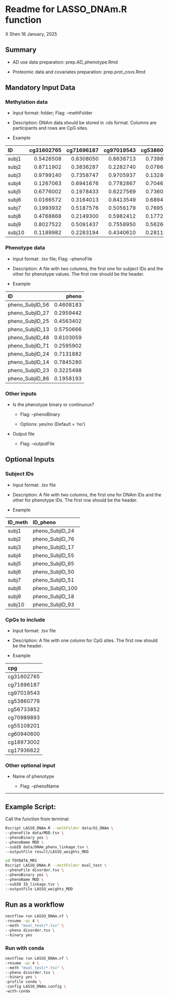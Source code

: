 Readme for LASSO\_DNAm.R function
================
X Shen
16 January, 2025

## Summary

  - AD use data preparation: prep.AD\_phenotype.Rmd

  - Proteomic data and covariates preparation: prep.prot\_covs.Rmd

## Mandatory Input Data

### Methylation data

  - Input format: folder; Flag: –methFolder

  - Description: DNAm data should be stored in .rds format. Columns are
    participants and rows are CpG
sites.

  - Example

| ID     | cg31602765 | cg71696187 | cg97019543 | cg53860778 | cg56733852 | cg70989893 | cg55108201 | cg60940600 | cg18973002 | cg17936622 |
| :----- | ---------: | ---------: | ---------: | ---------: | ---------: | ---------: | ---------: | ---------: | ---------: | ---------: |
| subj1  |  0.5426508 |  0.8308050 |  0.8638713 |  0.7398929 |  0.0073558 |  0.9303585 |  0.5460656 |  0.8375024 |  0.7690491 |  0.4602612 |
| subj2  |  0.8711902 |  0.3836287 |  0.2282740 |  0.0786861 |  0.5134351 |  0.0758845 |  0.5038607 |  0.3202991 |  0.4782370 |  0.0080568 |
| subj3  |  0.9799140 |  0.7358747 |  0.9705937 |  0.1328087 |  0.1736585 |  0.7732009 |  0.0972177 |  0.1487135 |  0.1880891 |  0.0179580 |
| subj4  |  0.1267063 |  0.6941676 |  0.7782867 |  0.7046723 |  0.0995432 |  0.9401981 |  0.4495978 |  0.1550584 |  0.2868786 |  0.2995916 |
| subj5  |  0.6776002 |  0.1978433 |  0.6227569 |  0.7360512 |  0.3407551 |  0.5141476 |  0.0183764 |  0.0456632 |  0.6678010 |  0.1245773 |
| subj6  |  0.0166572 |  0.3164013 |  0.8413549 |  0.6894399 |  0.8933338 |  0.0651360 |  0.7104200 |  0.3621154 |  0.7454814 |  0.7248059 |
| subj7  |  0.1993932 |  0.5187576 |  0.5056179 |  0.7695172 |  0.4207007 |  0.7646030 |  0.1927723 |  0.5411525 |  0.6863808 |  0.3383740 |
| subj8  |  0.4768868 |  0.2149300 |  0.5982412 |  0.1772145 |  0.0473879 |  0.7801199 |  0.4691668 |  0.0118916 |  0.5009157 |  0.8220485 |
| subj9  |  0.8027522 |  0.5091437 |  0.7558950 |  0.5626690 |  0.5214343 |  0.9968115 |  0.7078440 |  0.2392420 |  0.1290033 |  0.9332041 |
| subj10 |  0.1189982 |  0.2283194 |  0.4340610 |  0.2811943 |  0.4188920 |  0.2916319 |  0.1707687 |  0.1370217 |  0.7626721 |  0.0343706 |

### Phenotype data

  - Input format: .tsv file; Flag: –phenoFile

  - Description: A file with two columns, the first one for subject IDs
    and the other for phenotype values. The first row should be the
    header.

  - Example

| ID                |     pheno |
| :---------------- | --------: |
| pheno\_SubjID\_56 | 0.4608183 |
| pheno\_SubjID\_27 | 0.2959442 |
| pheno\_SubjID\_25 | 0.4563402 |
| pheno\_SubjID\_13 | 0.5750666 |
| pheno\_SubjID\_48 | 0.6103059 |
| pheno\_SubjID\_71 | 0.2595902 |
| pheno\_SubjID\_24 | 0.7131882 |
| pheno\_SubjID\_14 | 0.7845280 |
| pheno\_SubjID\_23 | 0.3225498 |
| pheno\_SubjID\_86 | 0.1958193 |

### Other inputs

  - Is the phenotype binary or continuous?
    
      - Flag: –phenoBinary
    
      - Options: yes/no (Default = ‘no’)

  - Output file
    
      - Flag: –outputFile

## Optional Inputs

### Subject IDs

  - Input format: .tsv file

  - Description: A file with two columns, the first one for DNAm IDs and
    the other for phenotype IDs. The first row should be the header.

  - Example

| ID\_meth | ID\_pheno          |
| :------- | :----------------- |
| subj1    | pheno\_SubjID\_24  |
| subj2    | pheno\_SubjID\_76  |
| subj3    | pheno\_SubjID\_17  |
| subj4    | pheno\_SubjID\_55  |
| subj5    | pheno\_SubjID\_65  |
| subj6    | pheno\_SubjID\_50  |
| subj7    | pheno\_SubjID\_51  |
| subj8    | pheno\_SubjID\_100 |
| subj9    | pheno\_SubjID\_18  |
| subj10   | pheno\_SubjID\_93  |

### CpGs to include

  - Input format: .tsv file

  - Description: A file with one column for CpG sites. The first row
    should be the header.

  - Example

| cpg        |
| :--------- |
| cg31602765 |
| cg71696187 |
| cg97019543 |
| cg53860778 |
| cg56733852 |
| cg70989893 |
| cg55108201 |
| cg60940600 |
| cg18973002 |
| cg17936622 |

### Other optional input

  - Name of phenotype
    
      - Flag: –phenoName

-----

## Example Script:

Call the function from terminal:

``` bash
Rscript LASSO_DNAm.R --methFolder data/GS_DNAm \
--phenoFile data/MDD.tsv \
--phenoBinary yes \
--phenoName MDD \
--subID data/DNAm_pheno_linkage.tsv \
--outputFile result/LASSO_weights_MDD
```

``` bash
cd TOYDATA_MRS
Rscript LASSO_DNAm.R --methFolder mval_test \
--phenoFile disorder.tsv \
--phenoBinary yes \
--phenoName MDD \
--subID ID_linkage.tsv \
--outputFile LASSO_weights_MDD
```

## Run as a workflow

```bash
nextflow run LASSO_DNAm.nf \
-resume -qs 4 \
--meth "mval_test/*.tsv" \
--pheno disorder.tsv \
--binary yes
```

### Run with conda

```bash
nextflow run LASSO_DNAm.nf \
-resume -qs 4 \
--meth "mval_test/*.tsv" \
--pheno disorder.tsv \
--binary yes \
-profile conda \
-config LASSO_DNAm.config \
-with-conda
```